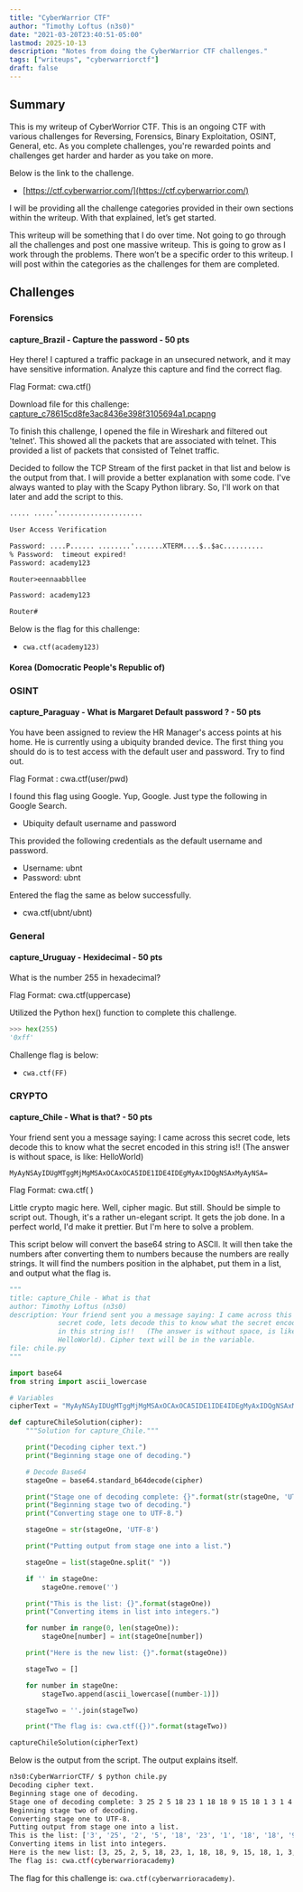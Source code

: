 ```yaml
---
title: "CyberWarrior CTF"
author: "Timothy Loftus (n3s0)"
date: "2021-03-20T23:40:51-05:00"
lastmod: 2025-10-13
description: "Notes from doing the CyberWarrior CTF challenges."
tags: ["writeups", "cyberwarriorctf"]
draft: false
---
```


## Summary

This is my writeup of CyberWorrior CTF. This is an ongoing CTF with various 
challenges for Reversing, Forensics, Binary Exploitation, OSINT, General, 
etc. As you complete challenges, you're rewarded points and challenges 
get harder and harder as you take on more.

Below is the link to the challenge.

- [https://ctf.cyberwarrior.com/](https://ctf.cyberwarrior.com/)

I will be providing all the challenge categories provided in their own 
sections within the writeup. With that explained, let’s get started.

This writeup will be something that I do over time. Not going to go through 
all the challenges and post one massive writeup. This is going to grow 
as I work through the problems. There won’t be a specific order to this 
writeup. I will post within the categories as the challenges for them are 
completed.

## Challenges

### Forensics

#### capture_Brazil - Capture the password - 50 pts

Hey there! I captured a traffic package in an unsecured network, and it 
may have sensitive information. Analyze this capture and find the correct 
flag.

Flag Format: cwa.ctf()

Download file for this challenge: [capture_c78615cd8fe3ac8436e398f3105694a1.pcapng](https://ctf.cyberwarrior.com/data/attachment.php?id=14)

To finish this challenge, I opened the file in Wireshark and filtered out 
'telnet'. This showed all the packets that are associated with telnet. 
This provided a list of packets that consisted of Telnet traffic.

Decided to follow the TCP Stream of the first packet in that list and 
below is the output from that. I will provide a better explanation with 
some code. I've always wanted to play with the Scapy Python library. So, 
I'll work on that later and add the script to this.

```txt
..... .....'.....................

User Access Verification

Password: ....P...... ........'.......XTERM....$..$ac..........
% Password:  timeout expired!
Password: academy123

Router>eennaabbllee

Password: academy123

Router#
```

Below is the flag for this challenge:

- ```cwa.ctf(academy123)```

#### Korea (Domocratic People's Republic of)

### OSINT

#### capture_Paraguay - What is Margaret Default password ? - 50 pts

You have been assigned to review the HR Manager's access points at his 
home. He is currently using a ubiquity branded device. The first thing 
you should do is to test access with the default user and password. Try 
to find out.

Flag Format : cwa.ctf(user/pwd)

I found this flag using Google. Yup, Google. Just type the following in 
Google Search.

- Ubiquity default username and password

This provided the following credentials as the default username and password.

- Username: ubnt
- Password: ubnt

Entered the flag the same as below successfully.

- cwa.ctf(ubnt/ubnt)

### General

#### capture_Uruguay - Hexidecimal - 50 pts

What is the number 255 in hexadecimal? 

Flag Format: cwa.ctf(uppercase)

Utilized the Python hex() function to complete this challenge.

```python
>>> hex(255)
'0xff'
```

Challenge flag is below:

- ```cwa.ctf(FF)```

### CRYPTO

#### capture_Chile - What is that? - 50 pts

Your friend sent you a message saying: I came across this secret code, 
lets decode this to know what the secret encoded in this string is!! 
(The answer is without space, is like: HelloWorld)

```
MyAyNSAyIDUgMTggMjMgMSAxOCAxOCA5IDE1IDE4IDEgMyAxIDQgNSAxMyAyNSA= 
```

Flag Format: cwa.ctf( )

Little crypto magic here. Well, cipher magic. But still. Should be simple 
to script out. Though, it's a rather un-elegant script. It gets the job 
done. In a perfect world, I'd make it prettier. But I'm here to solve a 
problem.

This script below will convert the base64 string to ASCII. It will then 
take the numbers after converting them to numbers because the numbers 
are really strings. It will find the numbers position in the alphabet, 
put them in a list, and output what the flag is.

```python
"""
title: capture_Chile - What is that
author: Timothy Loftus (n3s0)
description: Your friend sent you a message saying: I came across this 
            secret code, lets decode this to know what the secret encoded 
            in this string is!!   (The answer is without space, is like: 
            HelloWorld). Cipher text will be in the variable.
file: chile.py
"""

import base64
from string import ascii_lowercase

# Variables
cipherText = "MyAyNSAyIDUgMTggMjMgMSAxOCAxOCA5IDE1IDE4IDEgMyAxIDQgNSAxMyAyNSA="

def captureChileSolution(cipher):
    """Solution for capture_Chile."""

    print("Decoding cipher text.")
    print("Beginning stage one of decoding.")

    # Decode Base64
    stageOne = base64.standard_b64decode(cipher)

    print("Stage one of decoding complete: {}".format(str(stageOne, 'UTF-8')))
    print("Beginning stage two of decoding.")
    print("Converting stage one to UTF-8.")

    stageOne = str(stageOne, 'UTF-8')

    print("Putting output from stage one into a list.")

    stageOne = list(stageOne.split(" "))

    if '' in stageOne:
        stageOne.remove('')

    print("This is the list: {}".format(stageOne))
    print("Converting items in list into integers.")

    for number in range(0, len(stageOne)):
        stageOne[number] = int(stageOne[number])

    print("Here is the new list: {}".format(stageOne))

    stageTwo = []

    for number in stageOne:
        stageTwo.append(ascii_lowercase[(number-1)])

    stageTwo = ''.join(stageTwo)

    print("The flag is: cwa.ctf({})".format(stageTwo))

captureChileSolution(cipherText)
```

Below is the output from the script. The output explains itself.

```sh
n3s0:CyberWarriorCTF/ $ python chile.py                                                                    [2:38:16]
Decoding cipher text.
Beginning stage one of decoding.
Stage one of decoding complete: 3 25 2 5 18 23 1 18 18 9 15 18 1 3 1 4 5 13 25 
Beginning stage two of decoding.
Converting stage one to UTF-8.
Putting output from stage one into a list.
This is the list: ['3', '25', '2', '5', '18', '23', '1', '18', '18', '9', '15', '18', '1', '3', '1', '4', '5', '13', '25']
Converting items in list into integers.
Here is the new list: [3, 25, 2, 5, 18, 23, 1, 18, 18, 9, 15, 18, 1, 3, 1, 4, 5, 13, 25]
The flag is: cwa.ctf(cyberwarrioracademy)
```

The flag for this challenge is: ```cwa.ctf(cyberwarrioracademy)```.
